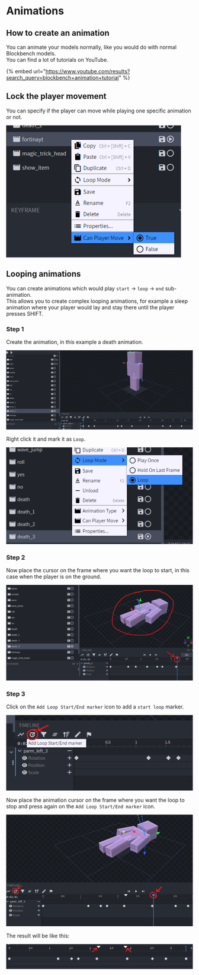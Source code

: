 # Animations

## How to create an animation

You can animate your models normally, like you would do with normal Blockbench models.\
You can find a lot of tutorials on YouTube.

{% embed url="https://www.youtube.com/results?search_query=blockbench+animation+tutorial" %}

## Lock the player movement

You can specify if the player can move while playing one specific animation or not.

![](<../../../.gitbook/assets/image (201).png>)

## Looping animations

You can create animations which would play `start` -> `loop` -> `end` sub-animation.\
This allows you to create complex looping animations, for example a sleep animation where your player would lay and stay there until the player presses SHIFT.

### Step 1

Create the animation, in this example a death animation.

![](<../../../.gitbook/assets/image (82).png>)

Right click it and mark it as `Loop`.

![](<../../../.gitbook/assets/image (80).png>)

### Step 2

Now place the cursor on the frame where you want the loop to start, in this case when the player is on the ground.

![](<../../../.gitbook/assets/image (191).png>)

### Step 3

Click on the `Add Loop Start/End marker` icon to add a `start loop` marker.

![](<../../../.gitbook/assets/image (140).png>)

Now place the animation cursor on the frame where you want the loop to stop and press again on the `Add Loop Start/End marker` icon.

![](<../../../.gitbook/assets/image (103).png>)

The result will be like this:

![](<../../../.gitbook/assets/image (119).png>)
